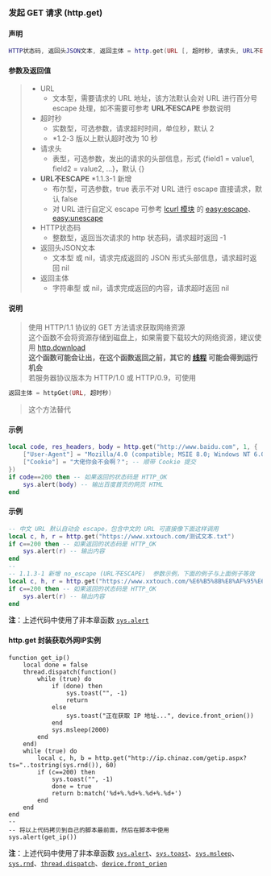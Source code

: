 ### 发起 GET 请求 \(**http\.get**\)


#### 声明
```lua
HTTP状态码, 返回头JSON文本, 返回主体 = http.get(URL [, 超时秒, 请求头, URL不ESCAPE ])
```


#### 参数及返回值
> - URL
>   - 文本型，需要请求的 URL 地址，该方法默认会对 URL 进行百分号 escape 处理，如不需要可参考 **URL不ESCAPE** 参数说明
> - 超时秒
>   - 实数型，可选参数，请求超时时间，单位秒，默认 2
>   - \*1\.2\-3 版以上默认超时改为 10 秒
> - 请求头
>   - 表型，可选参数，发出的请求的头部信息，形式 \{field1 = value1, field2 = value2, \.\.\.\}，默认 \{\}
> - **URL不ESCAPE** \*1\.1\.3\-1 新增
>   - 布尔型，可选参数，true 表示不对 URL 进行 escape 直接请求，默认 false
>   - 对 URL 进行自定义 escape 可参考 [lcurl 模块](/Handbook/open-source/lcurl.md) 的 [easy:escape](http://lua-curl.github.io/lcurl/modules/lcurl.html#easy:escape)、[easy:unescape](http://lua-curl.github.io/lcurl/modules/lcurl.html#easy:unescape)
> - HTTP状态码
>   - 整数型，返回当次请求的 http 状态码，请求超时返回 \-1
> - 返回头JSON文本
>   - 文本型 或 nil，请求完成返回的 JSON 形式头部信息，请求超时返回 nil
> - 返回主体
>   - 字符串型 或 nil，请求完成返回的内容，请求超时返回 nil


#### 说明
> 使用 HTTP/1\.1 协议的 GET 方法请求获取网络资源  
> 这个函数不会将资源存储到磁盘上，如果需要下载较大的网络资源，建议使用 [http.download](/Handbook/http/http.download.md)  
> **这个函数可能会让出，在这个函数返回之前，其它的 [线程](/Handbook/thread/README.md) 可能会得到运行机会**  
> 若服务器协议版本为 HTTP/1\.0 或 HTTP/0\.9，可使用  
```lua
返回主体 = httpGet(URL, 超时秒)
```
> 这个方法替代  


#### 示例  
```lua
local code, res_headers, body = http.get("http://www.baidu.com", 1, {
    ["User-Agent"] = "Mozilla/4.0 (compatible; MSIE 8.0; Windows NT 6.0)"; -- 模拟 IE8 的请求
    ["Cookie"] = "大佬你会不会啊？"; -- 顺带 Cookie 提交
})
if code==200 then -- 如果返回的状态码是 HTTP_OK
    sys.alert(body) -- 输出百度首页的网页 HTML
end
```


#### 示例  
```lua
-- 中文 URL 默认自动会 escape，包含中文的 URL 可直接像下面这样调用
local c, h, r = http.get("https://www.xxtouch.com/测试文本.txt")
if c==200 then -- 如果返回的状态码是 HTTP_OK
    sys.alert(r) -- 输出内容
end
--
-- 1.1.3-1 新增 no_escape (URL不ESCAPE)  参数示例，下面的例子与上面例子等效
local c, h, r = http.get("https://www.xxtouch.com/%E6%B5%8B%E8%AF%95%E6%96%87%E6%9C%AC.txt", 5, {}, true--[[这里]])
if c==200 then -- 如果返回的状态码是 HTTP_OK
    sys.alert(r) -- 输出内容
end
```
**注**：上述代码中使用了非本章函数 [`sys.alert`](/Handbook/sys/sys.alert.md)


#### http\.get 封装获取外网IP实例  
```
function get_ip()
	local done = false
	thread.dispatch(function()
		while (true) do
			if (done) then
				sys.toast("", -1)
				return
			else
				sys.toast("正在获取 IP 地址...", device.front_orien())
			end
			sys.msleep(2000)
		end
	end)
	while (true) do
		local c, h, b = http.get("http://ip.chinaz.com/getip.aspx?ts="..tostring(sys.rnd()), 60)
		if (c==200) then
			sys.toast("", -1)
			done = true
			return b:match('%d+%.%d+%.%d+%.%d+')
		end
	end
end
--
-- 将以上代码拷贝到自己的脚本最前面，然后在脚本中使用
sys.alert(get_ip())
```
**注**：上述代码中使用了非本章函数 [`sys.alert`](/Handbook/sys/sys.alert.md)、[`sys.toast`](/Handbook/sys/sys.toast.md)、[`sys.msleep`](/Handbook/sys/sys.msleep.md)、[`sys.rnd`](/Handbook/sys/sys.rnd.md)、[`thread.dispatch`](/Handbook/thread/thread.dispatch.md)、[`device.front_orien`](/Handbook/device/device.front_orien.md)  

